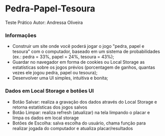 # Pedra-Papel-Tesoura

Teste Prático
Autor: Andressa Oliveira

### Informações 

- Construir um site onde você poderá jogar o jogo "pedra, papel e tesoura" com o computador, baseado em um sistema de probabilidades (ex.: pedra = 33%, papel = 24%, tesoura = 43%);
- Guardar no navegador em forma de cookies ou Local Storage as estatísticas sobre os jogos prévios (porcentagem de ganhos, quantas vezes ele jogou pedra, papel ou tesoura);
- Desenvolver uma UI simples, intuitiva e bonita;

### Dados em Local Storage e botões UI 

- Botão Salvar: realiza a gravação dos dados através do Local Storage e retorna estatísticas dos jogos salvos
- Botão Limpar: realiza refresh (atualizar) na tela limpando o placar e limpa os dados em local storage
- Botões de Escolha: salva escolha do usuário, chama função para realizar jogada do computador e atualiza placar/resultados
